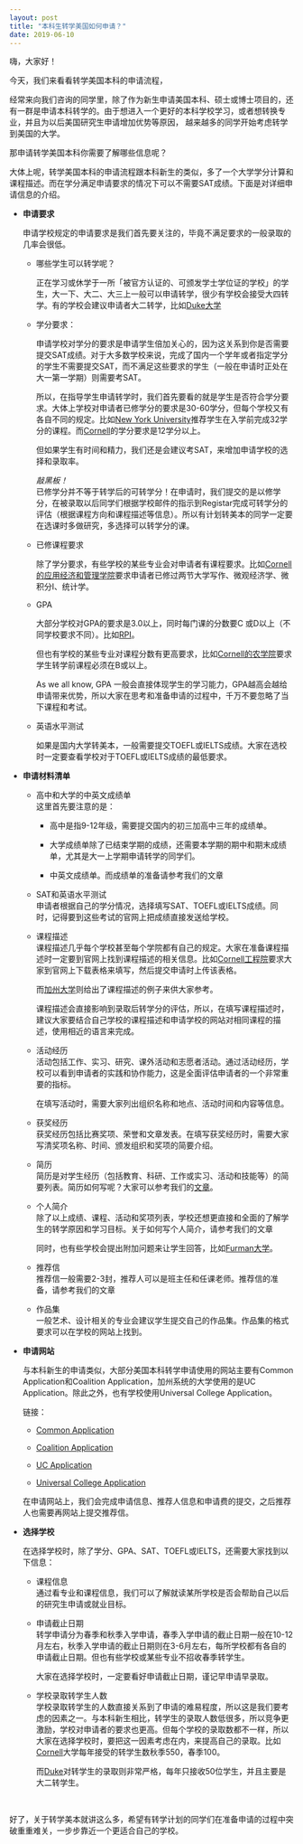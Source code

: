 ```yaml
---
layout: post
title: "本科生转学美国如何申请？"
date: 2019-06-10
---
```


嗨，大家好！

今天，我们来看看转学美国本科的申请流程，

经常来向我们咨询的同学里，除了作为新生申请美国本科、硕士或博士项目的，还有一群是申请本科转学的。由于想进入一个更好的本科学校学习，或者想转换专业，并且为以后美国研究生申请增加优势等原因， 越来越多的同学开始考虑转学到美国的大学。

那申请转学美国本科你需要了解哪些信息呢？

大体上呢，转学美国本科的申请流程跟本科新生的类似，多了一个大学学分计算和课程描述。而在学分满足申请要求的情况下可以不需要SAT成绩。下面是对详细申请信息的介绍。

+ **申请要求**  

  申请学校规定的申请要求是我们首先要关注的，毕竟不满足要求的一般录取的几率会很低。

  + 哪些学生可以转学呢？  

    正在学习或休学于一所「被官方认证的、可颁发学士学位证的学校」的学生，大一下、大二、大三上一般可以申请转学，很少有学校会接受大四转学。有的学校会建议申请者大二转学，比如[Duke大学](https://admissions.duke.edu/application/instructions#general-instructions-general-instructions-transfers)

  + 学分要求：  

    申请学校对学分的要求是申请学生倍加关心的，因为这关系到你是否需要提交SAT成绩。对于大多数学校来说，完成了国内一个学年或者指定学分的学生不需要提交SAT，而不满足这些要求的学生（一般在申请时正处在大一第一学期）则需要考SAT。

    所以，在指导学生申请转学时，我们首先要看的就是学生是否符合学分要求。大体上学校对申请者已修学分的要求是30-60学分，但每个学校又有各自不同的规定。比如[New York University](https://www.nyu.edu/admissions/undergraduate-admissions/how-to-apply/transfer-applicants.html)推荐学生在入学前完成32学分的课程。而[Cornell](https://admissions.cornell.edu/apply/transfer-applicants)的学分要求是12学分以上。

    但如果学生有时间和精力，我们还是会建议考SAT，来增加申请学校的选择和录取率。

    *敲黑板！*  
    已修学分并不等于转学后的可转学分！在申请时，我们提交的是以修学分，在被录取以后同学们根据学校邮件的指示到Registar完成可转学分的评估（根据课程方向和课程描述等信息）。所以有计划转美本的同学一定要在选课时多做研究，多选择可以转学分的课。

  + 已修课程要求  

    除了学分要求，有些学校的某些专业会对申请者有课程要求。比如[Cornell的应用经济和管理学院](https://admissions.cornell.edu/sites/admissions.cornell.edu/files/2018%20Transfer%20Guide%20FINAL.pdf)要求申请者已修过两节大学写作、微观经济学、微积分I、统计学。

  + GPA  

    大部分学校对GPA的要求是3.0以上，同时每门课的分数要C 或D以上（不同学校要求不同）。比如[RPI](https://admissions.rpi.edu/undergraduate/transfer)。

    但也有学校的某些专业对课程分数有更高要求，比如[Cornell的农学院](https://admissions.cornell.edu/sites/admissions.cornell.edu/files/2018%20Transfer%20Guide%20FINAL.pdf)要求学生转学前课程必须在B或以上。

    As we all know, GPA 一般会直接体现学生的学习能力，GPA越高会越给申请带来优势，所以大家在思考和准备申请的过程中，千万不要忽略了当下课程和考试。

  + 英语水平测试  

    如果是国内大学转美本，一般需要提交TOEFL或IELTS成绩。大家在选校时一定要查看学校对于TOEFL或IELTS成绩的最低要求。

+ **申请材料清单**  

  + 高中和大学的中英文成绩单  
    这里首先要注意的是：  
      * 高中是指9-12年级，需要提交国内的初三加高中三年的成绩单。

      * 大学成绩单除了已结束学期的成绩，还需要本学期的期中和期末成绩单，尤其是大一上学期申请转学的同学们。

      * 中英文成绩单。而成绩单的准备请参考我们的文章

  + SAT和英语水平测试  
    申请者根据自己的学分情况，选择填写SAT、TOEFL或IELTS成绩。同时，记得要到这些考试的官网上把成绩直接发送给学校。

  + 课程描述  
    课程描述几乎每个学校甚至每个学院都有自己的规定。大家在准备课程描述时一定要到官网上找到课程描述的相关信息。比如[Cornell工程院](https://www.engineering.cornell.edu/admissions/undergraduate-admissions/transfer-applicants/course-description-forms)要求大家到官网上下载表格来填写，然后提交申请时上传该表格。

    而[加州大学](https://www.ucop.edu/transfer-articulation/transferable-course-agreements/tca-update-process/course-outline-home-page.html)则给出了课程描述的例子来供大家参考。

    课程描述会直接影响到录取后转学分的评估，所以，在填写课程描述时，建议大家要结合自己学校的课程描述和申请学校的网站对相同课程的描述，使用相近的语言来完成。

  + 活动经历  
    活动包括工作、实习、研究、课外活动和志愿者活动。通过活动经历，学校可以看到申请者的实践和协作能力，这是全面评估申请者的一个非常重要的指标。

    在填写活动时，需要大家列出组织名称和地点、活动时间和内容等信息。

  + 获奖经历  
    获奖经历包括比赛奖项、荣誉和文章发表。在填写获奖经历时，需要大家写清奖项名称、时间、颁发组织和奖项的简要介绍。

  + 简历  
    简历是对学生经历（包括教育、科研、工作或实习、活动和技能等）的简要列表。简历如何写呢？大家可以参考我们的[文章](http://www.tessay.org/blog/2017/09/12/resume)。

  + 个人简介  
    除了以上成绩、课程、活动和奖项列表，学校还想更直接和全面的了解学生的转学原因和学习目标。关于如何写个人简介，请参考我们的文章

    同时，也有些学校会提出附加问题来让学生回答，比如[Furman大学](https://apply.transfer.commonapp.org/applicant-ux/#/programMaterials/18433091/questions)。

  + 推荐信  
    推荐信一般需要2-3封，推荐人可以是班主任和任课老师。推荐信的准备，请参考我们的文章

  + 作品集  
    一般艺术、设计相关的专业会建议学生提交自己的作品集。作品集的格式要求可以在学校的网站上找到。

+ **申请网站**  

  与本科新生的申请类似，大部分美国本科转学申请使用的网站主要有Common Application和Coalition Application，加州系统的大学使用的是UC Application。除此之外，也有学校使用Universal College Application。

  链接：  
    * [Common Application](https://apply.transfer.commonapp.org/applicant-ux/)

    * [Coalition Application](https://www.mycoalition.org/)

    * [UC Application](https://admissions.universityofcalifornia.edu/)

    * [Universal College Application](https://www.universalcollegeapp.com/)

  在申请网站上，我们会完成申请信息、推荐人信息和申请费的提交，之后推荐人也需要再网站上提交推荐信。

+ **选择学校**  

  在选择学校时，除了学分、GPA、SAT、TOEFL或IELTS，还需要大家找到以下信息：

  + 课程信息  
    通过看专业和课程信息，我们可以了解就读某所学校是否会帮助自己以后的研究生申请或就业目标。

  + 申请截止日期  
    转学申请分为春季和秋季入学申请，春季入学申请的截止日期一般在10-12月左右，秋季入学申请的截止日期则在3-6月左右，每所学校都有各自的申请截止日期。但也有些学校或某些专业不招收春季转学生。

    大家在选择学校时，一定要看好申请截止日期，谨记早申请早录取。

  + 学校录取转学生人数  
    学校录取转学生的人数直接关系到了申请的难易程度，所以这是我们要考虑的因素之一。与本科新生相比，转学生的录取人数低很多，所以竞争更激励，学校对申请者的要求也更高。但每个学校的录取数都不一样，所以大家在选择学校时，要把这一因素考虑在内，来提高自己的录取。比如[Cornell](https://admissions.cornell.edu/apply/transfer-applicants)大学每年接受的转学生数秋季550，春季100。

    而[Duke](https://admissions.duke.edu/application/instructions#general-instructions-general-instructions-transfers)对转学生的录取则非常严格，每年只接收50位学生，并且主要是大二转学生。

<br>

好了，关于转学美本就讲这么多，希望有转学计划的同学们在准备申请的过程中突破重重难关，一步步靠近一个更适合自己的学校。

